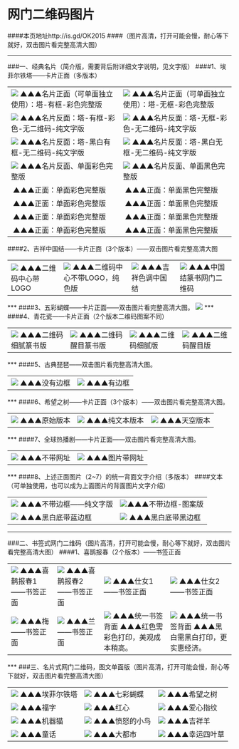 # 网门二维码图片 
####本页地址http://is.gd/OK2015
####（图片高清，打开可能会慢，耐心等下就好，双击图片看完整高清大图）
***
###一、经典名片（简介版，需要背后附详细文字说明，见文字版）
####1、埃菲尔铁塔——卡片正面（多版本）
<table>
<tr>
<td><img src="http://7xjqth.com1.z0.glb.clouddn.com/埃菲尔塔 有边框.jpg""  <tr> ▲▲▲名片正面（可单面独立使用）：塔-有框-彩色完整版
<td><img src="http://7xjqth.com1.z0.glb.clouddn.com/埃菲尔塔 新-没边框.jpg""  <tr> ▲▲▲名片正面（可单面独立使用）：塔-无框-彩色完整版
</tr>
<tr>
<td><img src="http://7xjqth.com1.z0.glb.clouddn.com/书签—彩色-长方形.无码 有框.jpg"  <tr> ▲▲▲名片反面：塔-有框-彩色-无二维码-纯文字版
<td><img src="http://7xjqth.com1.z0.glb.clouddn.com/书签—彩色-长方形.无码.jpg"  <tr> ▲▲▲名片反面：塔-无框-彩色-无二维码-纯文字版

</tr>
<tr>
<td><img src="http://7xjqth.com1.z0.glb.clouddn.com/塔-黑白-长方形.无码_有框-纯文字.jpg"  <tr> ▲▲▲名片反面：塔-黑白有框-无二维码-纯文字版<td><img src="http://7xjqth.com1.z0.glb.clouddn.com/塔—黑白-长方形.无码_无框-纯文字.jpg"  <tr> ▲▲▲名片反面：塔-黑白无框-无二维码-纯文字版

</tr>
<tr>
<td><img src="http://7xjqth.com1.z0.glb.clouddn.com/单面完整版-彩色版.jpg""  <tr> ▲▲▲名片反面、单面彩色完整版
<td><img src="http://7xjqth.com1.z0.glb.clouddn.com/单面完整版-黑白版.jpg.jpg""  <tr> ▲▲▲名片反面、单面黑色完整版
</tr>
<tr>
<td><img src=" ""  <tr> ▲▲▲正面：单面彩色完整版
<td><img src=" ""  <tr> ▲▲▲正面：单面黑色完整版
</tr>
<tr>
<td><img src=" ""  <tr> ▲▲▲正面：单面彩色完整版
<td><img src=" ""  <tr> ▲▲▲正面：单面黑色完整版
</tr>
<tr>
<td><img src=" ""  <tr> ▲▲▲正面：单面彩色完整版
<td><img src=" ""  <tr> ▲▲▲正面：单面黑色完整版
</tr>
<tr>
<td><img src=" ""  <tr> ▲▲▲正面：单面彩色完整版
<td><img src=" ""  <tr> ▲▲▲正面：单面黑色完整版
</tr>
<tr>

</table>
####2、吉祥中国结——卡片正面（3个版本）——双击图片看完整高清大图
<table>
<td><img src="http://7xj4o5.com1.z0.glb.clouddn.com/中国结_黄心蓝边框 篆书.jpg"  <tr>  
▲▲▲二维码中心带LOGO
<td><img src="http://7xj4o5.com1.z0.glb.clouddn.com/中国结 全色_边框 篆书.jpg"  <tr>  
▲▲▲二维码中心不带LOGO，纯色版
<td><img src="http://7xj4o5.com1.z0.glb.clouddn.com/中国结 暖色.jpg"  <tr>  
▲▲▲吉祥色调中国结
<td><img src="http://7xj4o5.com1.z0.glb.clouddn.com/中国结 全色 篆书.jpg"  <tr>  
▲▲▲中国结篆书网门二维码
</table>
***
####3、五彩蝴蝶——卡片正面——双击图片看完整高清大图。
<td><img src="http://7xj4o5.com1.z0.glb.clouddn.com/蓝蝴蝶_边框.jpg"  <tr> 
***
####4、青花瓷——卡片正面（2个版本二维码图案不同）
<table>
<td><img src="http://7xj4o5.com1.z0.glb.clouddn.com/青花瓷名片-框—细腻.jpg"  <tr> 
▲▲▲二维码细腻篆书版
<td><img src="http://7xj4o5.com1.z0.glb.clouddn.com/青花瓷—篆书.jpg"  <tr> 
▲▲▲二维码醒目篆书版
<td><img src="http://7xj4o5.com1.z0.glb.clouddn.com/青花瓷名片-框.jpg"  <tr> 
▲▲▲二维码细腻版
<td><img src="http://7xj4o5.com1.z0.glb.clouddn.com/青花瓷2.jpg"  <tr> 
▲▲▲二维码醒目版
</table>
***
####5、古典琵琶——双击图片看完整高清大图。
<table>
<td><img src="http://7xj4o5.com1.z0.glb.clouddn.com/琵琶.jpg"  <tr>  
▲▲▲没有边框
<td><img src="http://7xj4o5.com1.z0.glb.clouddn.com/琵琶_加框.jpg"  <tr>  
▲▲▲有边框
</table>
***
####6、希望之树——卡片正面（3个版本）——双击图片看完整高清大图。
<table>
<td><img src="http://7xj4o5.com1.z0.glb.clouddn.com/网门希望之树_副本.jpg"  <tr>  
▲▲▲原始版本
<td><img src="http://7xj4o5.com1.z0.glb.clouddn.com/希望之树_原版.jpg"  <tr>  
▲▲▲纯文本版本
<td><img src="http://7xj4o5.com1.z0.glb.clouddn.com/希望之树_天空版.jpg"  <tr>  
▲▲▲天空版本
</table>
***
####7、全球热播剧——卡片正面——双击图片看完整高清大图。
<table>
<td><img src="http://7xj4o5.com1.z0.glb.clouddn.com/热播剧-加框.jpg"  <tr> 
▲▲▲不带网址
<td><img src="http://7xj4o5.com1.z0.glb.clouddn.com/热播剧-加框—网址.jpg"  <tr> 
▲▲▲图片带网址
</table>
***
####8、上述正面图片（2~7）的统一背面文字介绍（多版本）
####文本（可单独使用，也可以成为上面图片的背面图片文字介绍）
<table>
<tr>
<td><img src="http://7xj4o5.com1.z0.glb.clouddn.com/塔—纯文字.jpg"  <tr> ▲▲▲不带边框——纯文字版
<td><img src="http://7xj4o5.com1.z0.glb.clouddn.com/塔—黑白—艺术—无框.jpg"  <tr>▲▲▲不带边框-图案版
</tr> 
<tr>
<td><img src="http://7xj4o5.com1.z0.glb.clouddn.com/文字—彩色—艺术—蓝框.jpg"  <tr> ▲▲▲黑白底带蓝边框
<td><img src="http://7xj4o5.com1.z0.glb.clouddn.com/塔—黑白—艺术—黑框.jpg"  <tr> ▲▲▲黑白底带黑边框
</tr> 
</table>

***
###二、书签式网门二维码（图片高清，打开可能会慢，耐心等下就好，双击图片看完整高清大图）
####1、喜鹊报春（2个版本）——书签正面
<table>
<tr>
<td><img src="http://7xj4o5.com1.z0.glb.clouddn.com/吉祥书签-喜鹊报春-正面.jpg"  <tr>  ▲▲▲喜鹊报春1——书签正面 
<td><img src="http://7xj4o5.com1.z0.glb.clouddn.com/吉祥书签-喜鹊报春2-正面.jpg"  <tr> ▲▲▲喜鹊报春2——书签正面 
<td><img src="http://7xj4o5.com1.z0.glb.clouddn.com/吉祥书签-仕女2-正面.jpg"  <tr> ▲▲▲仕女1——书签正面 
<td><img src="http://7xj4o5.com1.z0.glb.clouddn.com/吉祥书签-仕女-正面.jpg"  <tr> ▲▲▲仕女2——书签正面
</tr> 
<tr>
<td><img src="http://7xj4o5.com1.z0.glb.clouddn.com/吉祥书签-梅-正面.jpg"  <tr> ▲▲▲梅——书签正面
<td><img src="http://7xj4o5.com1.z0.glb.clouddn.com/吉祥书签-兰-正面.jpg"  <tr> ▲▲▲兰——书签正面
<td><img src="http://7xj4o5.com1.z0.glb.clouddn.com/新书签—红色.jpg"  <tr> ▲▲▲统一书签背面 
▲▲▲红色需彩色打印，美观成本稍高。
<td><img src="http://7xj4o5.com1.z0.glb.clouddn.com/新书签—黑色.jpg"  <tr> ▲▲▲统一书签背面
▲▲▲黑白需黑白打印，更实惠经济。
</tr> 
</table>
***
###三、名片式网门二维码，图文单面版（图片高清，打开可能会慢，耐心等下就好，双击图片看完整高清大图）
<table>
<tr>
<td><img src="http://7xj4o5.com1.z0.glb.clouddn.com/名片—塔.jpg"  <tr> ▲▲▲埃菲尔铁塔
<td><img src="http://7xj4o5.com1.z0.glb.clouddn.com/名片—五彩蝴蝶.jpg"  <tr> ▲▲▲七彩蝴蝶
<td><img src="http://7xj4o5.com1.z0.glb.clouddn.com/名片—大树.jpg"  <tr> ▲▲▲希望之树
</tr>
<tr>
<td><img src="http://7xj4o5.com1.z0.glb.clouddn.com/名片—爱心.jpg"  <tr> ▲▲▲福字
<td><img src="http://7xj4o5.com1.z0.glb.clouddn.com/名片—福.jpg"  <tr> ▲▲▲红心
<td><img src="http://7xj4o5.com1.z0.glb.clouddn.com/名片—爱心指纹.jpg"  <tr> ▲▲▲爱心指纹
</tr>
<tr>
<td><img src="http://7xj4o5.com1.z0.glb.clouddn.com/名片—机器猫.jpg"  <tr> ▲▲▲机器猫
<td><img src="http://7xj4o5.com1.z0.glb.clouddn.com/名片—愤怒的小鸟.jpg"  <tr> ▲▲▲愤怒的小鸟
<td><img src="http://7xj4o5.com1.z0.glb.clouddn.com/名片—吉祥羊.jpg"  <tr> ▲▲▲吉祥羊
</tr>
<tr>
<td><img src="http://7xj4o5.com1.z0.glb.clouddn.com/名片—童话.jpg"  <tr> ▲▲▲童话
<td><img src="http://7xj4o5.com1.z0.glb.clouddn.com/名片—城市.jpg"  <tr> ▲▲▲大都市
<td><img src="http://7xj4o5.com1.z0.glb.clouddn.com/名片—幸运四叶草.jpg"  <tr> ▲▲▲幸运四叶草
</tr>
</table>

